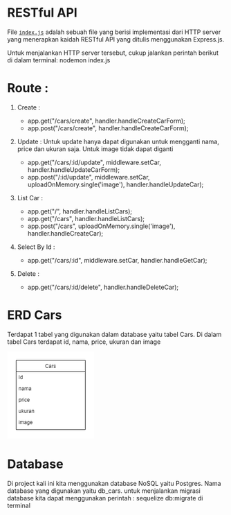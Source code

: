 # RESTful API

File [`index.js`](./index.js) adalah sebuah file yang berisi implementasi dari
HTTP server yang menerapkan kaidah RESTful API yang ditulis menggunakan Express.js.

Untuk menjalankan HTTP server tersebut, cukup jalankan perintah berikut di dalam
terminal: nodemon index.js

# Route :
1. Create :
    - app.get("/cars/create", handler.handleCreateCarForm);
    - app.post("/cars/create", handler.handleCreateCarForm);

2. Update :
Untuk update hanya dapat digunakan untuk mengganti nama, price dan ukuran saja. Untuk image tidak dapat diganti
    - app.get("/cars/:id/update", middleware.setCar, handler.handleUpdateCarForm);
    - app.post("/:id/update", middleware.setCar, uploadOnMemory.single('image'), handler.handleUpdateCar);

3. List Car :
    - app.get("/", handler.handleListCars);
    - app.get("/cars", handler.handleListCars);
    - app.post("/cars", uploadOnMemory.single('image'), handler.handleCreateCar);

4. Select By Id :
    - app.get("/cars/:id", middleware.setCar, handler.handleGetCar);

5. Delete :
    - app.get("/cars/:id/delete", handler.handleDeleteCar);

# ERD Cars
Terdapat 1 tabel yang digunakan dalam database yaitu tabel Cars.
Di dalam tabel Cars terdapat id, nama, price, ukuran dan image

![ERD Image](./public/images/ERD%20Cars.png)

# Database
Di project kali ini kita menggunakan database NoSQL yaitu Postgres.
Nama database yang digunakan yaitu db_cars.
untuk menjalankan migrasi database kita dapat menggunakan perintah :
sequelize db:migrate di terminal  
